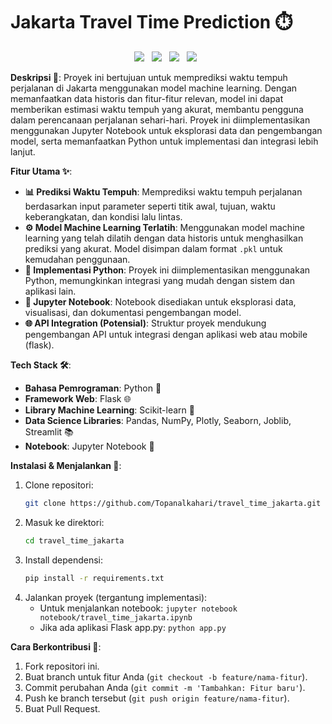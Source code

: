 # Jakarta Travel Time Prediction ⏱️

<p align="center">
  <img src="https://img.shields.io/badge/Python-3776AB?style=for-the-badge&logo=python&logoColor=yellow" style="margin-right: 8px;">
  <img src="https://img.shields.io/badge/Streamlit-FF4B4B?style=for-the-badge&logo=streamlit&logoColor=white" style="margin-right: 8px;">
  <img src="https://img.shields.io/badge/scikit_learn-F7931E?style=for-the-badge&logo=scikit-learn&logoColor=white" style="margin-right: 8px;">
  <img src="https://img.shields.io/badge/pandas-150458?style=for-the-badge&logo=pandas&logoColor=white" style="margin-right: 8px;">
</p>

**Deskripsi 📝**:
Proyek ini bertujuan untuk memprediksi waktu tempuh perjalanan di Jakarta menggunakan model machine learning. Dengan memanfaatkan data historis dan fitur-fitur relevan, model ini dapat memberikan estimasi waktu tempuh yang akurat, membantu pengguna dalam perencanaan perjalanan sehari-hari. Proyek ini diimplementasikan menggunakan Jupyter Notebook untuk eksplorasi data dan pengembangan model, serta memanfaatkan Python untuk implementasi dan integrasi lebih lanjut.

**Fitur Utama ✨**:

*   **📊 Prediksi Waktu Tempuh**: Memprediksi waktu tempuh perjalanan berdasarkan input parameter seperti titik awal, tujuan, waktu keberangkatan, dan kondisi lalu lintas.
*   **⚙️ Model Machine Learning Terlatih**: Menggunakan model machine learning yang telah dilatih dengan data historis untuk menghasilkan prediksi yang akurat. Model disimpan dalam format `.pkl` untuk kemudahan penggunaan.
*   **🐍 Implementasi Python**: Proyek ini diimplementasikan menggunakan Python, memungkinkan integrasi yang mudah dengan sistem dan aplikasi lain.
*   **📝 Jupyter Notebook**: Notebook disediakan untuk eksplorasi data, visualisasi, dan dokumentasi pengembangan model.
*   **🌐 API Integration (Potensial)**: Struktur proyek mendukung pengembangan API untuk integrasi dengan aplikasi web atau mobile (flask).

**Tech Stack 🛠️**:

*   **Bahasa Pemrograman**: Python 🐍
*   **Framework Web**: Flask 🌐
*   **Library Machine Learning**: Scikit-learn 🤖
*   **Data Science Libraries**: Pandas, NumPy, Plotly, Seaborn, Joblib, Streamlit 📚
*   **Notebook**: Jupyter Notebook 📓

**Instalasi & Menjalankan 🚀**:

1.  Clone repositori:
    ```bash
    git clone https://github.com/Topanalkahari/travel_time_jakarta.git
    ```
2.  Masuk ke direktori:
    ```bash
    cd travel_time_jakarta
    ```
3.  Install dependensi:
    ```bash
    pip install -r requirements.txt
    ```
4.  Jalankan proyek (tergantung implementasi):
    *   Untuk menjalankan notebook: `jupyter notebook notebook/travel_time_jakarta.ipynb`
    *   Jika ada aplikasi Flask app.py: `python app.py`

**Cara Berkontribusi 🤝**:

1.  Fork repositori ini.
2.  Buat branch untuk fitur Anda (`git checkout -b feature/nama-fitur`).
3.  Commit perubahan Anda (`git commit -m 'Tambahkan: Fitur baru'`).
4.  Push ke branch tersebut (`git push origin feature/nama-fitur`).
5.  Buat Pull Request.
